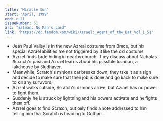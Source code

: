 ```yaml
---
title: 'Miracle Run'
start: 'April, 1999'
end: null
issueNumber: 51
arc: "Batman: No Man's Land"
link: 'https://dc.fandom.com/wiki/Azrael:_Agent_of_the_Bat_Vol_1_51'
---
```


- Jean Paul Valley is in the new Azreal costume from Bruce, but his special Azrael abilities are not triggered by it like the old costume.
- Azrael finds Lade hiding in nearby church. They discuss about Nicholas Scratch's past and Azrael learns about his possible location, a lakehouse by Bludhaven.
- Meanwhile, Scratch's minions car breaks down, they take it as a sign and decide to make sure that their job is done and go back to make sure to kill any survivors.
- Azreal walks outside, Scratch's demons arrive, but Azrael has no power to fight them.
- Suddenly he is struck by lightning and his powers activate and he fights them off.
- Azrael goes to find Scratch, but only finds a note addressed to him telling him that Scratch is heading to Gotham.
